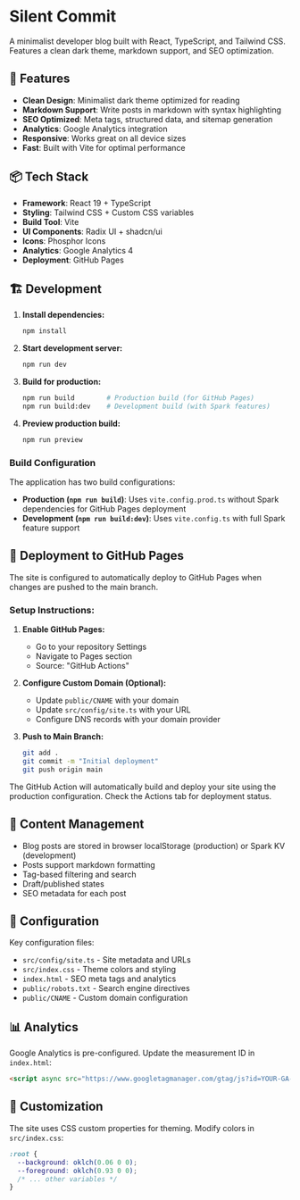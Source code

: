 # Silent Commit 

A minimalist developer blog built with React, TypeScript, and Tailwind CSS. Features a clean dark theme, markdown support, and SEO optimization.

## 🚀 Features

- **Clean Design**: Minimalist dark theme optimized for reading
- **Markdown Support**: Write posts in markdown with syntax highlighting
- **SEO Optimized**: Meta tags, structured data, and sitemap generation
- **Analytics**: Google Analytics integration
- **Responsive**: Works great on all device sizes
- **Fast**: Built with Vite for optimal performance

## 📦 Tech Stack

- **Framework**: React 19 + TypeScript
- **Styling**: Tailwind CSS + Custom CSS variables
- **Build Tool**: Vite
- **UI Components**: Radix UI + shadcn/ui
- **Icons**: Phosphor Icons
- **Analytics**: Google Analytics 4
- **Deployment**: GitHub Pages

## 🏗️ Development

1. **Install dependencies:**
   ```bash
   npm install
   ```

2. **Start development server:**
   ```bash
   npm run dev
   ```

3. **Build for production:**
   ```bash
   npm run build        # Production build (for GitHub Pages)
   npm run build:dev    # Development build (with Spark features)
   ```

4. **Preview production build:**
   ```bash
   npm run preview
   ```

### Build Configuration

The application has two build configurations:
- **Production (`npm run build`)**: Uses `vite.config.prod.ts` without Spark dependencies for GitHub Pages deployment
- **Development (`npm run build:dev`)**: Uses `vite.config.ts` with full Spark feature support

## 🚀 Deployment to GitHub Pages

The site is configured to automatically deploy to GitHub Pages when changes are pushed to the main branch.

### Setup Instructions:

1. **Enable GitHub Pages:**
   - Go to your repository Settings
   - Navigate to Pages section
   - Source: "GitHub Actions"

2. **Configure Custom Domain (Optional):**
   - Update `public/CNAME` with your domain
   - Update `src/config/site.ts` with your URL
   - Configure DNS records with your domain provider

3. **Push to Main Branch:**
   ```bash
   git add .
   git commit -m "Initial deployment"
   git push origin main
   ```

The GitHub Action will automatically build and deploy your site using the production configuration. Check the Actions tab for deployment status.

## 📝 Content Management

- Blog posts are stored in browser localStorage (production) or Spark KV (development)
- Posts support markdown formatting
- Tag-based filtering and search
- Draft/published states
- SEO metadata for each post

## 🔧 Configuration

Key configuration files:
- `src/config/site.ts` - Site metadata and URLs
- `src/index.css` - Theme colors and styling
- `index.html` - SEO meta tags and analytics
- `public/robots.txt` - Search engine directives
- `public/CNAME` - Custom domain configuration

## 📊 Analytics

Google Analytics is pre-configured. Update the measurement ID in `index.html`:
```html
<script async src="https://www.googletagmanager.com/gtag/js?id=YOUR-GA-ID"></script>
```

## 🎨 Customization

The site uses CSS custom properties for theming. Modify colors in `src/index.css`:
```css
:root {
  --background: oklch(0.06 0 0);
  --foreground: oklch(0.93 0 0);
  /* ... other variables */
}
```